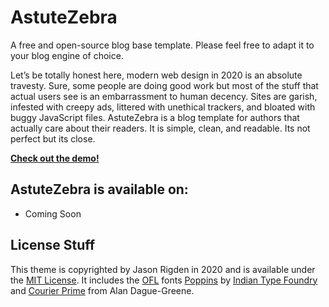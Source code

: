 # AstuteZebra 
A free and open-source blog base template. Please feel free to adapt it to your blog engine of choice.

Let’s be totally honest here, modern web design in 2020 is an absolute travesty. Sure, some people are doing good work but most of the stuff that actual users see is an embarrassment to human decency. Sites are garish, infested with creepy ads, littered with unethical trackers, and bloated with buggy JavaScript files. AstuteZebra is a blog template for authors that actually care about their readers. It is simple, clean, and readable. Its not perfect but its close. 

**[Check out the demo!](http://astutezebra.ipsut.net/)**

## AstuteZebra is available on:
* Coming Soon

## License Stuff

This theme is copyrighted by Jason Rigden in 2020 and is available under the [MIT License](https://github.com/mr-rigden/AstuteZebra/blob/main/LICENSE%22). It includes the [OFL](MIT%20License) fonts [Poppins](https://www.indiantypefoundry.com/fonts/poppins) by [Indian Type Foundry](https://www.indiantypefoundry.com/) and [Courier Prime](https://github.com/quoteunquoteapps/CourierPrime) from Alan Dague-Greene.

